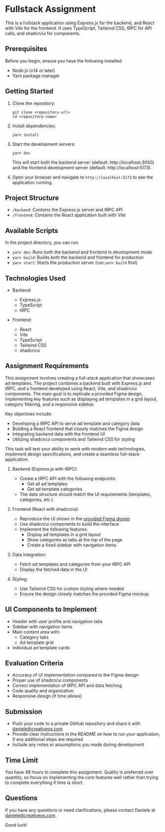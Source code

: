 # Fullstack Assignment

This is a fullstack application using Express.js for the backend, and React with Vite for the frontend. It uses TypeScript, Tailwind CSS, tRPC for API calls, and shadcn/ui for components.

## Prerequisites

Before you begin, ensure you have the following installed:

- Node.js (v14 or later)
- Yarn package manager

## Getting Started

1. Clone the repository:

   ```
   git clone <repository-url>
   cd <repository-name>
   ```

2. Install dependencies:

   ```
   yarn install
   ```

3. Start the development servers:

   ```
   yarn dev
   ```

   This will start both the backend server (default: http://localhost:3000) and the frontend development server (default: http://localhost:5173).

4. Open your browser and navigate to `http://localhost:5173` to see the application running.

## Project Structure

- `/backend`: Contains the Express.js server and tRPC API
- `/frontend`: Contains the React application built with Vite

## Available Scripts

In the project directory, you can run:

- `yarn dev`: Runs both the backend and frontend in development mode
- `yarn build`: Builds both the backend and frontend for production
- `yarn start`: Starts the production server (run `yarn build` first)

## Technologies Used

- Backend:

  - Express.js
  - TypeScript
  - tRPC

- Frontend:
  - React
  - Vite
  - TypeScript
  - Tailwind CSS
  - shadcn/ui

## Assignment Requirements

This assignment involves creating a full-stack application that showcases ad templates. The project combines a backend built with Express.js and tRPC, and a frontend developed using React, Vite, and shadcn/ui components.
The main goal is to replicate a provided Figma design, implementing key features such as displaying ad templates in a grid layout, category filtering, and a responsive sidebar.

Key objectives include:

- Developing a tRPC API to serve ad template and category data
- Building a React frontend that closely matches the Figma design
- Integrating backend data with the frontend UI
- Utilizing shadcn/ui components and Tailwind CSS for styling

This task will test your ability to work with modern web technologies, implement design specifications, and create a seamless full-stack application.

1. Backend (Express.js with tRPC):

   - Create a tRPC API with the following endpoints:
     - Get all ad templates
     - Get ad template categories
   - The data structure should match the UI requirements (templates, categories, etc.)

2. Frontend (React with shadcn/ui):

   - Reproduce the UI shown in the [provided Figma design](https://www.figma.com/design/zCEA5wYd8L4hf4VWG5jlKb/Case-Study?node-id=0-1&node-type=canvas&t=AadCWZfYYMdtglpN-0)
   - Use shadcn/ui components to build the interface
   - Implement the following features:
     - Display ad templates in a grid layout
     - Show categories as tabs at the top of the page
     - Create a fixed sidebar with navigation items

3. Data Integration:

   - Fetch ad templates and categories from your tRPC API
   - Display the fetched data in the UI

4. Styling:
   - Use Tailwind CSS for custom styling where needed
   - Ensure the design closely matches the provided Figma mockup

## UI Components to Implement

- Header with user profile and navigation tabs
- Sidebar with navigation items
- Main content area with:
  - Category tabs
  - Ad template grid
- Individual ad template cards

## Evaluation Criteria

- Accuracy of UI implementation compared to the Figma design
- Proper use of shadcn/ui components
- Correct implementation of tRPC API and data fetching
- Code quality and organization
- Responsive design (if time allows)

## Submission

- Push your code to a private GitHub repository and share it with daniele@creativeos.com
- Provide clear instructions in the README on how to run your application, if any additional steps are required
- Include any notes or assumptions you made during development

## Time Limit

You have 48 hours to complete this assignment. Quality is preferred over quantity, so focus on implementing the core features well rather than trying to complete everything if time is short.

## Questions

If you have any questions or need clarifications, please contact Daniele at daniele@creativeos.com.

Good luck!
